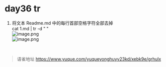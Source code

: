# day36 tr
1. 将文本 Readme.md 中的每行首部空格字符全部去掉  
   cat 1.md | tr -d " "  
   ![image.png](https://cdn.nlark.com/yuque/0/2022/png/1572912/1660479034353-eef4d9af-6bb4-4a33-acfa-19a2450881ed.png#clientId=u12327419-58a2-4&from=paste&height=190&id=u41809170&name=image.png&originHeight=190&originWidth=616&originalType=binary&ratio=1&rotation=0&showTitle=false&size=12258&status=done&style=none&taskId=u567d5e70-9470-4f9a-a644-c81b97eaf42&title=&width=616)  
   ![image.png](https://cdn.nlark.com/yuque/0/2022/png/1572912/1660479043323-f4b21293-9569-4efd-86fb-59794626edbc.png#clientId=u12327419-58a2-4&from=paste&height=190&id=u50074f3d&name=image.png&originHeight=190&originWidth=666&originalType=binary&ratio=1&rotation=0&showTitle=false&size=13050&status=done&style=none&taskId=ue3e97f3b-91da-4ede-8859-7bcf567bf74&title=&width=666)

<br>
  
> 语雀地址 https://www.yuque.com/yuqueyonghuyv23kd/xebk9e/grhulx